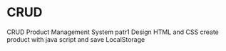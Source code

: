 # CRUD
 CRUD Product Management System 
 patr1 
 Design HTML and CSS
 create product with java script and save LocalStorage
